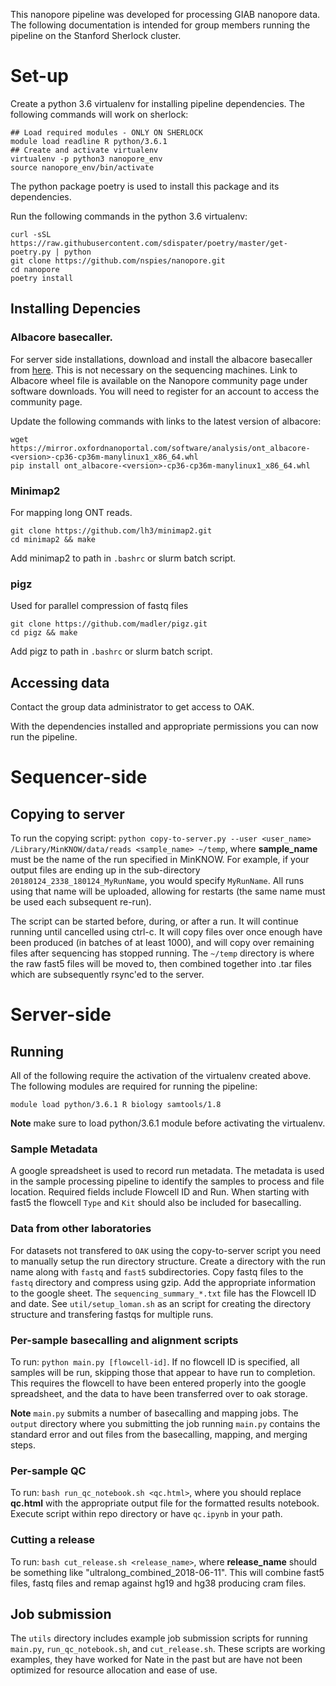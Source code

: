 This nanopore pipeline was developed for processing GIAB nanopore data. The following documentation is intended for group members running the pipeline on the Stanford Sherlock cluster.

# Set-up
Create a python 3.6 virtualenv for installing pipeline dependencies. The following commands will work on sherlock:
```
## Load required modules - ONLY ON SHERLOCK
module load readline R python/3.6.1
## Create and activate virtualenv
virtualenv -p python3 nanopore_env
source nanopore_env/bin/activate
```

The python package poetry is used to install this package and its dependencies.

Run the following commands in the python 3.6 virtualenv:

```
curl -sSL https://raw.githubusercontent.com/sdispater/poetry/master/get-poetry.py | python
git clone https://github.com/nspies/nanopore.git
cd nanopore
poetry install
```



## Installing Depencies

### Albacore basecaller.
For server side installations, download and install the albacore basecaller from [here](https://community.nanoporetech.com/downloads). This is not necessary on the sequencing machines.
Link to Albacore wheel file is available on the Nanopore community page under software downloads.
You will need to register for an account to access the community page.

Update the following commands with links to the latest version of albacore:

```
wget https://mirror.oxfordnanoportal.com/software/analysis/ont_albacore-<version>-cp36-cp36m-manylinux1_x86_64.whl
pip install ont_albacore-<version>-cp36-cp36m-manylinux1_x86_64.whl
```

### Minimap2
For mapping long ONT reads.
```
git clone https://github.com/lh3/minimap2.git
cd minimap2 && make
```

Add minimap2 to path in `.bashrc` or slurm batch script.

### pigz
Used for parallel compression of fastq files

```
git clone https://github.com/madler/pigz.git
cd pigz && make
```

Add pigz to path in `.bashrc` or slurm batch script.

## Accessing data
Contact the group data administrator to get access to OAK.

With the dependencies installed and appropriate permissions you can now run the pipeline.

# Sequencer-side

## Copying to server

To run the copying script: `python copy-to-server.py --user <user_name> /Library/MinKNOW/data/reads <sample_name> ~/temp`, where **sample_name** must be the name of the run specified in MinKNOW. For example, if your output files are ending up in the sub-directory `20180124_2338_180124_MyRunName`, you would specify `MyRunName`. All runs using that name will be uploaded, allowing for restarts (the same name must be used each subsequent re-run).

The script can be started before, during, or after a run. It will continue running until cancelled using ctrl-c. It will copy files over once enough have been produced (in batches of at least 1000), and will copy over remaining files after sequencing has stopped running. The `~/temp` directory is where the raw fast5 files will be moved to, then combined together into .tar files which are subsequently rsync'ed to the server.

# Server-side

## Running

All of the following require the activation of the virtualenv created above.
The following modules are required for running the pipeline:

```
module load python/3.6.1 R biology samtools/1.8
```

__Note__ make sure to load python/3.6.1 module before activating the virtualenv.

### Sample Metadata

A google spreadsheet is used to record run metadata.
The metadata is used in the sample processing pipeline to identify the samples to process and file location.
Required fields include Flowcell ID and Run.
When starting with fast5 the flowcell `Type` and `Kit` should also be included for basecalling.

### Data from other laboratories

For datasets not transfered to `OAK` using the copy-to-server script you need to manually setup the run directory structure.
Create a directory with the run name along with `fastq` and `fast5` subdirectories.
Copy fastq files to the `fastq` directory and compress using gzip.
Add the appropriate information to the google sheet.
The `sequencing_summary_*.txt` file has the Flowcell ID and date. See `util/setup_loman.sh` as an script for creating the directory structure and transfering fastqs for multiple runs.

### Per-sample basecalling and alignment scripts

To run: `python main.py [flowcell-id]`. If no flowcell ID is specified, all samples will be run, skipping those that appear to have run to completion.
This requires the flowcell to have been entered properly into the google spreadsheet, and the data to have been transferred over to oak storage.

__Note__ `main.py` submits a number of basecalling and mapping jobs. The `output` directory where you submitting the job running `main.py` contains the standard error and out files from the basecalling, mapping, and merging steps.

### Per-sample QC

To run: `bash run_qc_notebook.sh <qc.html>`, where you should replace **qc.html** with the appropriate output file for the formatted results notebook. Execute script within repo directory or have `qc.ipynb` in your path.

### Cutting a release

To run: `bash cut_release.sh <release_name>`, where **release_name** should be something like "ultralong_combined_2018-06-11". This will combine fast5 files, fastq files and remap against hg19 and hg38 producing cram files.


## Job submission

The `utils` directory includes example job submission scripts for running `main.py`, `run_qc_notebook.sh`, and `cut_release.sh`.
These scripts are working examples, they have worked for Nate in the past but are have not been optimized for resource allocation and ease of use.
